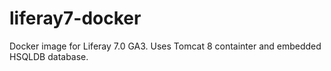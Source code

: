 # liferay7-docker
Docker image for Liferay 7.0 GA3. Uses Tomcat 8 containter and embedded HSQLDB database.
